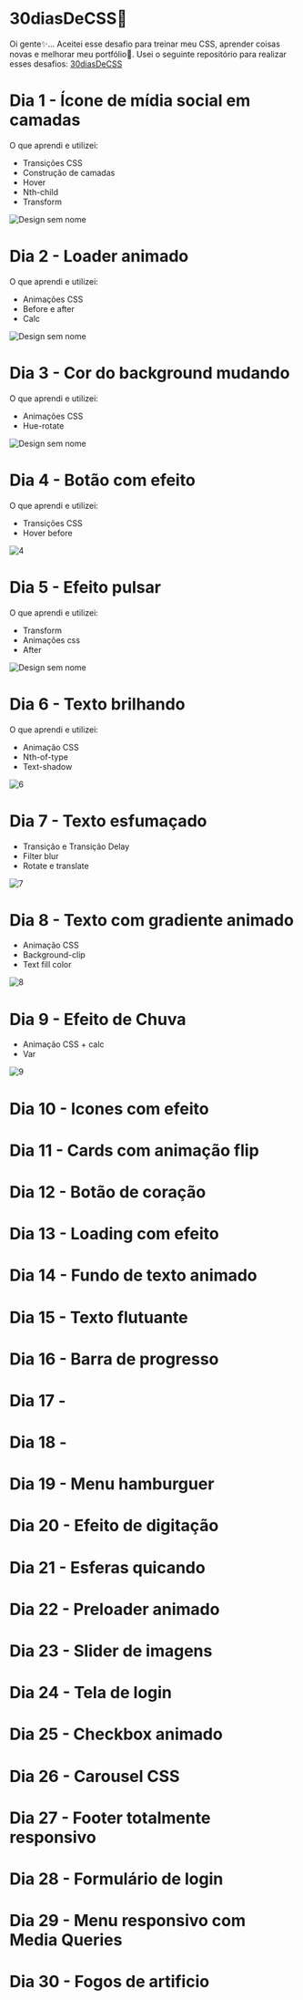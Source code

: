 # 30diasDeCSS🚀

Oi gente✨...
Aceitei esse desafio para treinar meu CSS, aprender coisas novas e melhorar meu portfólio🚀.
Usei o seguinte repositório para realizar esses desafios: [30diasDeCSS](https://github.com/MilenaCarecho/30diasDeCSS#id01)

# Dia 1 - Ícone de mídia social em camadas
O que aprendi e utilizei:
* Transições CSS
* Construção de camadas
* Hover
* Nth-child
* Transform

![Design sem nome](https://user-images.githubusercontent.com/69852246/235525805-7bace409-5211-4cf4-985e-fa97f9000dc8.gif)

# Dia 2 - Loader animado
O que aprendi e utilizei:
* Animações CSS
* Before e after
* Calc

![Design sem nome](https://user-images.githubusercontent.com/69852246/235758939-6bcae660-d0d2-4276-b91a-d1b046a4c049.gif)

# Dia 3 - Cor do background mudando
O que aprendi e utilizei:
* Animações CSS
* Hue-rotate

![Design sem nome](https://user-images.githubusercontent.com/69852246/236006529-b61524dd-a02d-48ef-a863-b064f5260993.gif)

# Dia 4 - Botão com efeito
O que aprendi e utilizei:
* Transições CSS
* Hover before

![4](https://user-images.githubusercontent.com/69852246/236290661-08129010-d6e5-42b3-995b-a06720bb83be.gif)


# Dia 5 - Efeito pulsar
O que aprendi e utilizei:
* Transform
* Animações css
* After

![Design sem nome](https://user-images.githubusercontent.com/69852246/236520990-264ae5a2-ef03-40d2-a7bf-b725d50289d7.gif)

# Dia 6 - Texto brilhando
O que aprendi e utilizei:
* Animação CSS
* Nth-of-type
* Text-shadow

![6](https://user-images.githubusercontent.com/69852246/236642703-43ec36bf-f6fa-48d7-b886-814cc20eaad9.gif)

# Dia 7 - Texto esfumaçado
* Transição e Transição Delay 
* Filter blur
* Rotate e translate

![7](https://user-images.githubusercontent.com/69852246/236712437-28d2b404-c848-41df-a50b-deeae8a49911.gif)

# Dia 8 - Texto com gradiente animado
* Animação CSS
* Background-clip
* Text fill color

![8](https://user-images.githubusercontent.com/69852246/236902707-c4dea93c-5827-447e-99f3-82dff2590f42.gif)

# Dia 9 - Efeito de Chuva
* Animação CSS + calc
* Var

![9](https://github.com/Brenda-A-S/30-days-css/assets/69852246/f24ee5b5-8771-48fb-a25a-86ba17d3171d)

# Dia 10 - Icones com efeito
# Dia 11 - Cards com animação flip
# Dia 12 - Botão de coração
# Dia 13 - Loading com efeito
# Dia 14 - Fundo de texto animado
# Dia 15 - Texto flutuante
# Dia 16 - Barra de progresso
# Dia 17 - 
# Dia 18 - 
# Dia 19 - Menu hamburguer
# Dia 20 - Efeito de digitação
# Dia 21 - Esferas quicando
# Dia 22 - Preloader animado
# Dia 23 - Slider de imagens
# Dia 24 - Tela de login
# Dia 25 - Checkbox animado
# Dia 26 - Carousel CSS
# Dia 27 - Footer totalmente responsivo
# Dia 28 - Formulário de login
# Dia 29 - Menu responsivo com Media Queries
# Dia 30 - Fogos de artificio
